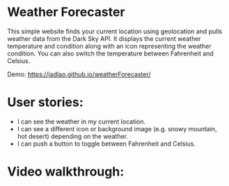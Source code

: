 # Weather Forecaster
This simple website finds your current location using geolocation and pulls weather data from the Dark Sky API. It displays the current weather temperature and condition along with an icon representing the weather condition. You can also switch the temperature between Fahrenheit and Celsius.

Demo: https://jadlao.github.io/weatherForecaster/

# User stories:
* I can see the weather in my current location.
* I can see a different icon or background image (e.g. snowy mountain, hot desert) depending on the weather.
* I can push a button to toggle between Fahrenheit and Celsius.

# Video walkthrough:
